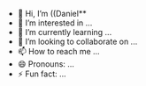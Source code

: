 - 👋 Hi, I’m ((Daniel**
- 👀 I’m interested in ...
- 🌱 I’m currently learning ...
- 💞️ I’m looking to collaborate on ...
- 📫 How to reach me ...
- 😄 Pronouns: ...
- ⚡ Fun fact: ...

<!---
jannytechservice/jannytechservice is a ✨ special ✨ repository because its `README.md` (this file) appears on your GitHub profile.
You can click the Preview link to take a look at your changes.
--->
